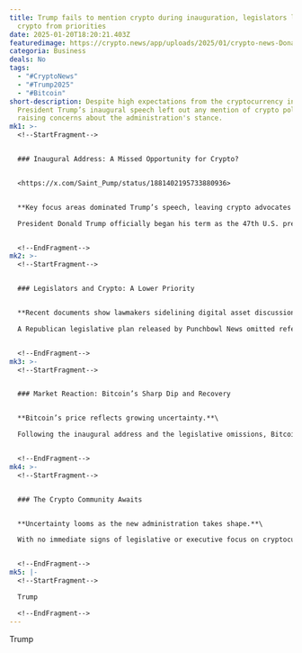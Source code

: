 ```yaml
---
title: Trump fails to mention crypto during inauguration, legislators leave out
  crypto from priorities
date: 2025-01-20T18:20:21.403Z
featuredimage: https://crypto.news/app/uploads/2025/01/crypto-news-Donald-Trump-charts-option05-1380x820.webp
categoria: Business
deals: No
tags:
  - "#CryptoNews"
  - "#Trump2025"
  - "#Bitcoin"
short-description: Despite high expectations from the cryptocurrency industry,
  President Trump’s inaugural speech left out any mention of crypto policies,
  raising concerns about the administration's stance.
mk1: >-
  <!--StartFragment-->


  ### Inaugural Address: A Missed Opportunity for Crypto?


  <https://x.com/Saint_Pump/status/1881402195733880936>


  **Key focus areas dominated Trump’s speech, leaving crypto advocates disappointed.**\

  President Donald Trump officially began his term as the 47th U.S. president on January 20, emphasizing themes of unity, energy independence, and economic recovery. However, his failure to address cryptocurrency policies stood out, especially for those anticipating a crypto-friendly administration.


  <!--EndFragment-->
mk2: >-
  <!--StartFragment-->


  ### Legislators and Crypto: A Lower Priority


  **Recent documents show lawmakers sidelining digital asset discussions.**\

  A Republican legislative plan released by Punchbowl News omitted references to cryptocurrency and blockchain technology, signaling that these issues might not be an immediate priority. This lack of focus comes as the crypto market continues to evolve and expand, leaving advocates worried about regulatory clarity.


  <!--EndFragment-->
mk3: >-
  <!--StartFragment-->


  ### Market Reaction: Bitcoin’s Sharp Dip and Recovery


  **Bitcoin’s price reflects growing uncertainty.**\

  Following the inaugural address and the legislative omissions, Bitcoin saw a sharp dip, briefly reaching $100,430 before recovering above $104,000. Other cryptocurrencies mirrored this volatility, experiencing a 3-5% decline. The market's reaction highlights the sensitivity of digital assets to regulatory ambiguity.


  <!--EndFragment-->
mk4: >-
  <!--StartFragment-->


  ### The Crypto Community Awaits


  **Uncertainty looms as the new administration takes shape.**\

  With no immediate signs of legislative or executive focus on cryptocurrency, the industry faces an unclear regulatory landscape. As the Trump administration settles in, investors and advocates will closely watch for any policy signals that could define the future of digital assets.


  <!--EndFragment-->
mk5: |-
  <!--StartFragment-->

  Trump

  <!--EndFragment-->
---
```

<!--StartFragment-->

Trump

<!--EndFragment-->